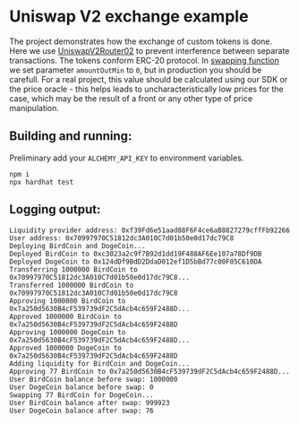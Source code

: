 # Uniswap V2 exchange example

The project demonstrates how the exchange of custom tokens is done. Here we use [UniswapV2Router02](https://docs.uniswap.org/contracts/v2/reference/smart-contracts/router-02) to prevent interference between separate transactions. The tokens conform ERC-20 protocol. In [swapping function](https://docs.uniswap.org/contracts/v2/reference/smart-contracts/router-02#swapexacttokensfortokens) we set parameter ```amountOutMin``` to ```0```, but in production you should be carefull. For a real project, this value should be calculated using our SDK or the price oracle - this helps leads to uncharacteristically low prices for the case, which may be the result of a front or any other type of price manipulation.

## Building and running:
Preliminary add your ```ALCHEMY_API_KEY``` to environment variables.
```
npm i
npx hardhat test
```

## Logging output:
```
Liquidity provider address: 0xf39Fd6e51aad88F6F4ce6aB8827279cffFb92266
User address: 0x70997970C51812dc3A010C7d01b50e0d17dc79C8
Deploying BirdCoin and DogeCoin...
Deployed BirdCoin to 0xc3023a2c9f7B92d1dd19F488AF6Ee107a78Df9DB
Deployed DogeCoin to 0x124dDf9BdD2DdaD012ef1D5bBd77c00F05C610DA
Transferring 1000000 BirdCoin to 0x70997970C51812dc3A010C7d01b50e0d17dc79C8...
Transferred 1000000 BirdCoin to 0x70997970C51812dc3A010C7d01b50e0d17dc79C8
Approving 1000000 BirdCoin to 0x7a250d5630B4cF539739dF2C5dAcb4c659F2488D...
Approved 1000000 BirdCoin to 0x7a250d5630B4cF539739dF2C5dAcb4c659F2488D
Approving 1000000 DogeCoin to 0x7a250d5630B4cF539739dF2C5dAcb4c659F2488D...
Approved 1000000 DogeCoin to 0x7a250d5630B4cF539739dF2C5dAcb4c659F2488D
Adding liquidity for BirdCoin and DogeCoin...
Approving 77 BirdCoin to 0x7a250d5630B4cF539739dF2C5dAcb4c659F2488D...
User BirdCoin balance before swap: 1000000
User DogeCoin balance before swap: 0
Swapping 77 BirdCoin for DogeCoin...
User BirdCoin balance after swap: 999923
User DogeCoin balance after swap: 76
```
